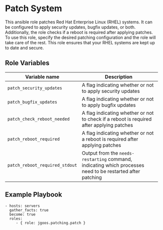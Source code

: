 Patch System
=========

This ansible role patches Red Hat Enterprise Linux (RHEL) systems. It can be configured to apply security updates, bugfix updates, or both. Additionally, the role checks if a reboot is required after applying patches. To use this role, specify the desired patching configuration and the role will take care of the rest. This role ensures that your RHEL systems are kept up to date and secure.

Role Variables
--------------

| Variable name | Description |
| --- | --- |
| `patch_security_updates` | A flag indicating whether or not to apply security updates |
| `patch_bugfix_updates` | A flag indicating whether or not to apply bugfix updates |
| `patch_check_reboot_needed` | A flag indicating whether or not to check if a reboot is required after applying patches |
| `patch_reboot_required` | A flag indicating whether or not a reboot is required after applying patches |
| `patch_reboot_required_stdout` | Output from the `needs-restarting` command, indicating which processes need to be restarted after patching |

Example Playbook
----------------

    - hosts: servers
      gather_facts: true
      become: true
      roles:
         - { role: jgoos.patching.patch }
